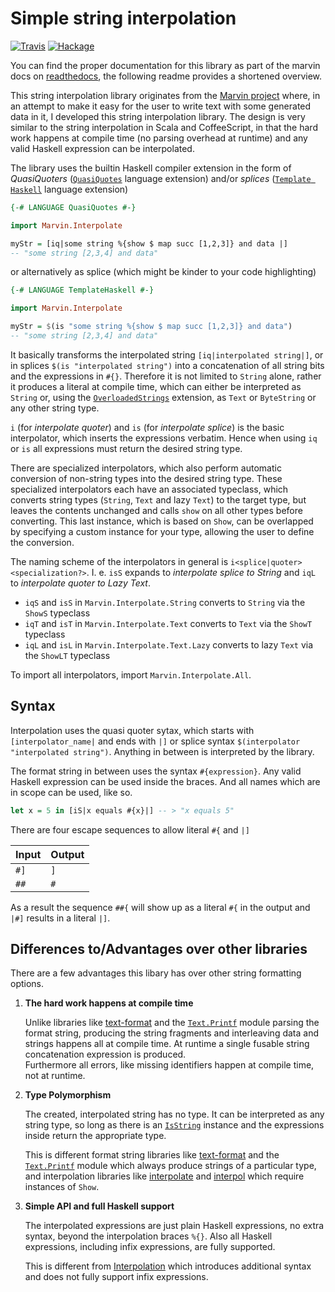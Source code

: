 # Simple string interpolation

[![Travis](https://travis-ci.org/JustusAdam/marvin-interpolate.svg?branch=master)](https://travis-ci.org/JustusAdam/marvin-interpolate)
[![Hackage](https://img.shields.io/hackage/v/marvin-interpolate.svg)](http://hackage.haskell.org/package/marvin-interpolate)

You can find the proper documentation for this library as part of the marvin docs on [readthedocs](https://marvin.readthedocs.org/en/latest/interpolation.html), the following readme provides a shortened overview.

This string interpolation library originates from the [Marvin project](https://github.com/JustusAdam/marvin) where, in an attempt to make it easy for the user to write text with some generated data in it, I developed this string interpolation library.
The design is very similar to the string interpolation in Scala and CoffeeScript, in that the hard work happens at compile time (no parsing overhead at runtime) and any valid Haskell expression can be interpolated.

The library uses the builtin Haskell compiler extension in the form of *QuasiQuoters* ([`QuasiQuotes`](https://downloads.haskell.org/~ghc/latest/docs/html/users_guide/glasgow_exts.html#template-haskell-quasi-quotation) language extension) and/or *splices* ([`Template Haskell`](https://downloads.haskell.org/~ghc/latest/docs/html/users_guide/glasgow_exts.html#template-haskell) language extension)

```haskell
{-# LANGUAGE QuasiQuotes #-}

import Marvin.Interpolate

myStr = [iq|some string %{show $ map succ [1,2,3]} and data |]
-- "some string [2,3,4] and data"
```

or alternatively as splice (which might be kinder to your code highlighting)

```haskell
{-# LANGUAGE TemplateHaskell #-}

import Marvin.Interpolate

myStr = $(is "some string %{show $ map succ [1,2,3]} and data")
-- "some string [2,3,4] and data"
```

It basically transforms the interpolated string  `[iq|interpolated string|]`, or in splices `$(is "interpolated string")` into a concatenation of all string bits and the expressions in `#{}`.
Therefore it is not limited to `String` alone, rather it produces a literal at compile time, which can either be interpreted as `String` or, using the [`OverloadedStrings`](https://downloads.haskell.org/~ghc/latest/docs/html/users_guide/glasgow_exts.html#overloaded-string-literals) extension, as `Text` or `ByteString` or any other string type.

`i` (for *interpolate quoter*) and `is` (for *interpolate splice*) is the basic interpolator, which inserts the expressions verbatim. Hence when using `iq` or `is` all expressions must return the desired string type.

There are specialized interpolators, which also perform automatic conversion of non-string types into the desired string type.
These specialized interpolators each have an associated typeclass, which converts string types (`String`, `Text` and lazy `Text`) to the target type, but leaves the contents unchanged and calls `show` on all other types before converting.
This last instance, which is based on `Show`, can be overlapped by specifying a custom instance for your type, allowing the user to define the conversion.

The naming scheme of the interpolators in general is `i<splice|quoter><specialization?>`.
I. e. `isS` expands to *interpolate splice to String* and `iqL` to *interpolate quoter to Lazy Text*.

- `iqS` and `isS` in `Marvin.Interpolate.String` converts to `String` via the `ShowS` typeclass
- `iqT` and `isT` in `Marvin.Interpolate.Text` converts to `Text` via the `ShowT` typeclass
- `iqL` and `isL` in `Marvin.Interpolate.Text.Lazy` converts to lazy `Text` via the `ShowLT` typeclass

To import all interpolators, import `Marvin.Interpolate.All`.

## Syntax

Interpolation uses the quasi quoter sytax, which starts with `[interpolator_name|` and ends with `|]` or splice syntax `$(interpolator "interpolated string")`.
Anything in between is interpreted by the library.

The format string in between uses the syntax `#{expression}`.
Any valid Haskell expression can be used inside the braces.
And all names which are in scope can be used, like so.

```haskell
let x = 5 in [iS|x equals #{x}|] -- > "x equals 5"
```

There are four escape sequences to allow literal `#{` and `|]`

| Input | Output |
|-------|--------|
| `#]`  | `]`    |
| `##`  | `#`    |


As a result the sequence `##{` will show up as a literal `#{` in the output and `|#]` results in a literal `|]`.


## Differences to/Advantages over other libraries

There are a few advantages this libary has over other string formatting options.

1. **The hard work happens at compile time**

    Unlike libraries like [text-format](https://hackage.haskell.org/package/text-format) and the [`Text.Printf`](https://www.stackage.org/haddock/lts-7.14/base-4.9.0.0/Text-Printf.html) module parsing the format string, producing the string fragments and interleaving data and strings happens all at compile time.
    At runtime a single fusable string concatenation expression is produced.  
    Furthermore all errors, like missing identifiers happen at compile time, not at runtime.

2. **Type Polymorphism**
    
    The created, interpolated string has no type. 
    It can be interpreted as any string type, so long as there is an [`IsString`](https://www.stackage.org/haddock/lts-7.14/base-4.9.0.0/Data-String.html#t:IsString) instance and the expressions inside return the appropriate type.

    This is different format string libraries like [text-format](https://hackage.haskell.org/package/text-format) and the [`Text.Printf`](https://www.stackage.org/haddock/lts-7.14/base-4.9.0.0/Text-Printf.html) module which always produce strings of a particular type, and interpolation libraries like [interpolate](http://hackage.haskell.org/package/interpolate) and [interpol](http://hackage.haskell.org/package/interpol) which require instances of `Show`.

3. **Simple API and full Haskell support**

    The interpolated expressions are just plain Haskell expressions, no extra syntax, beyond the interpolation braces `%{}`.
    Also all Haskell expressions, including infix expressions, are fully supported.

    This is different from [Interpolation](http://hackage.haskell.org/package/Interpolation) which introduces additional syntax and does not fully support infix expressions.

